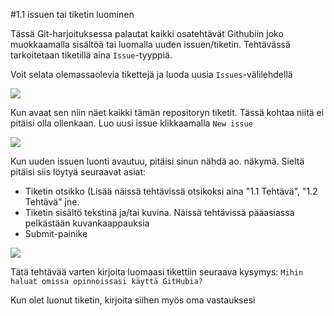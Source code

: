 #1.1 issuen tai tiketin luominen

Tässä Git-harjoituksessa palautat kaikki osatehtävät Githubiin joko muokkaamalla sisältöä tai luomalla uuden issuen/tiketin. Tehtävässä tarkoitetaan tiketillä aina `Issue`-tyyppiä.

Voit selata olemassaolevia tikettejä ja luoda uusia `Issues`-välilehdellä

![](https://github.com/github-campus-advisors/Campus-Advisor-Training/blob/master/Module%201/assets/issue_one.png)

Kun avaat sen niin näet kaikki tämän repositoryn tiketit. Tässä kohtaa niitä ei pitäisi olla ollenkaan. Luo uusi issue klikkaamalla `New issue`

![](https://github.com/github-campus-advisors/Campus-Advisor-Training/blob/master/Module%201/assets/issue_two.png)

Kun uuden issuen luonti avautuu, pitäisi sinun nähdä ao. näkymä. Sieltä pitäisi siis löytyä seuraavat asiat:
* Tiketin otsikko (Lisää näissä tehtävissä otsikoksi aina "1.1 Tehtävä", "1.2 Tehtävä" jne.
* Tiketin sisältö tekstinä ja/tai kuvina. Näissä tehtävissä pääasiassa pelkästään kuvankaappauksia
* Submit-painike

![](https://github.com/github-campus-advisors/Campus-Advisor-Training/blob/master/Module%201/assets/issue_three.png)

Tätä tehtävää varten kirjoita luomaasi tikettiin seuraava kysymys:
`Mihin haluat omissa opinnoissasi käyttä GitHubia?`

Kun olet luonut tiketin, kirjoita siihen myös oma vastauksesi